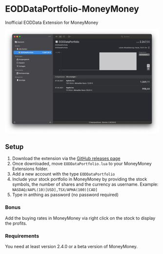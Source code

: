 # EODDataPortfolio-MoneyMoney
Inofficial EODData  Extension for MoneyMoney

![MoneyMoney screenshot with EODDataPortfolio Balance](EODDataPortfolio-screen.png)

## Setup

1. Download the extension via the [GitHub releases page](https://github.com/conradreisch/EODDataPortfolio-MoneyMoney/releases/tag/v1.0)
2. Once downloaded, move `EODDataPortfolio.lua` to your MoneyMoney Extensions folder.
3. Add a new account with the type `EODDataPortfolio`
4. Include your stock portfolio in MoneyMoney by providing the stock symbols, the number of shares and the currency as username. Example: `NASDAQ/AAPL(10)[USD],TSX/APHA(100)[CAD]`
5. Type in anthing as password (no password required)

### Bonus
Add the buying rates in MoneyMoney via right click on the stock to display the profits.

### Requirements
You need at least version 2.4.0 or a beta version of MoneyMoney.
